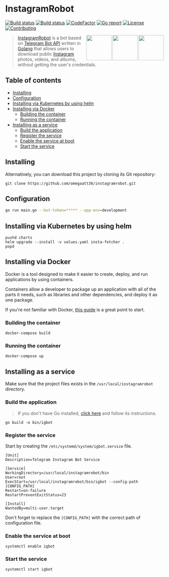 # InstagramRobot

<!-- [START badges] -->
<p>
  <!-- [GitHub Build Workflow] -->
  <a href="https://github.com/omegaatt36/instagramrobot/actions/workflows/build.yml"><img src="https://github.com/omegaatt36/instagramrobot/actions/workflows/build.yml/badge.svg" alt="Build status"></a>
  <!-- [GitHub Lint Workflow] -->
  <a href="https://github.com/omegaatt36/instagramrobot/actions/workflows/lint.yml"><img src="https://github.com/omegaatt36/instagramrobot/actions/workflows/lint.yml/badge.svg" alt="Build status"></a>
  <!-- [CodeFactor grade] -->
  <a href="https://codefactor.io/repository/github/omegaatt36/instagramrobot"><img src="https://www.codefactor.io/repository/github/omegaatt36/instagramrobot/badge" alt="CodeFactor"></a>
  <!-- [Go report score] -->
  <a href="https://goreportcard.com/report/github.com/omegaatt36/instagramrobot"><img src="https://goreportcard.com/badge/github.com/omegaatt36/instagramrobot?" alt="Go report" /></a>
  <!-- [GitHub license] -->
  <a href="https://github.com/omegaatt36/instagramrobot/blob/main/LICENSE"><img src="https://img.shields.io/github/license/omegaatt36/instagramrobot?color=blue" alt="License" /></a>
  <!-- [PRs welcome] -->
  <a href="https://github.com/omegaatt36/instagramrobot/pulls"><img src="https://img.shields.io/badge/PRs-welcome-blue.svg?color=d9ecde" alt="Contributing"></a>
</p>
<!-- [END badges] -->

<!-- [START description] -->

<a href="https://github.com/omegaatt36/instagramrobot" >
  <img align="right" src="https://raw.githubusercontent.com/omegaatt36/instagramrobot/main/images/ig-logo.svg" width="80" />
  <img align="right" src="https://raw.githubusercontent.com/omegaatt36/instagramrobot/main/images/telegram-logo.svg" width="80" />
  <img align="right" src="https://raw.githubusercontent.com/omegaatt36/instagramrobot/main/images/golang-logo.svg" height="80" />
</a>

> [InstagramRobot](https://github.com/omegaatt36/instagramrobot) is a bot based on [Telegram Bot API](https://core.telegram.org/bots/api) written in [Golang](https://golang.org/) that allows users to download public [Instagram](https://www.instagram.com/) photos, videos, and albums, without getting the user's credentials.

<!-- [END description] -->

## Table of contents

-   [Installing](#installing)
-   [Configuration](#configuration)
-   [Installing via Kubernetes by using helm](#installing-via-kubernetes-by-using-helm)
-   [Installing via Docker](#installing-via-docker)
    -   [Building the container](#building-the-container)
    -   [Running the container](#running-the-container)
-   [Installing as a service](#installing-as-a-service)
    -   [Build the application](#build-the-application)
    -   [Register the service](#register-the-service)
    -   [Enable the service at boot](#enable-the-service-at-boot)
    -   [Start the service](#start-the-service)


## Installing

<!--

You can download the latest version by checking the [GitHub releases](https://github.com/omegaatt36/instagramrobot/releases) page.

-->

Alternatively, you can download this project by cloning its Git repository:

```
git clone https://github.com/omegaatt36/instagramrobot.git
```

## Configuration

```bash
go run main.go --bot-token=***** --app-env=development
```

## Installing via Kubernetes by using helm

```shell
pushd charts
helm upgrade --install -v values.yaml insta-fetcher .
popd
```

## Installing via Docker

Docker is a tool designed to make it easier to create, deploy, and run applications by using containers.

Containers allow a developer to package up an application with all of the parts it needs, such as libraries and other dependencies, and deploy it as one package.

If you're not familiar with Docker, [this guide](https://docs.docker.com/get-started/) is a great point to start.

### Building the container

```
docker-compose build
```

### Running the container

```
docker-compose up
```

## Installing as a service

Make sure that the project files exists in the `/usr/local/instagramrobot` directory.

### Build the application

> If you don't have Go installed, [click here](https://golang.org/doc/install) and follow its instructions.

```
go build -o bin/igbot
```

### Register the service

Start by creating the `/etc/systemd/system/igbot.service` file.

```
[Unit]
Description=Telegram Instagram Bot Service

[Service]
WorkingDirectory=/usr/local/instagramrobot/bin
User=root
ExecStart=/usr/local/instagramrobot/bin/igbot --config-path [CONFIG_PATH]
Restart=on-failure
RestartPreventExitStatus=23

[Install]
WantedBy=multi-user.target
```

Don't forget to replace the `[CONFIG_PATH]` with the correct path of configuration file.

### Enable the service at boot

```
systemctl enable igbot
```

### Start the service

```
systemctl start igbot
```

